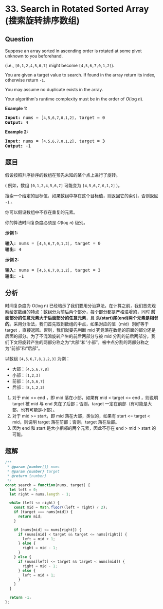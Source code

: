 # 33. Search in Rotated Sorted Array (搜索旋转排序数组)

## Question

Suppose an array sorted in ascending order is rotated at some pivot unknown to you beforehand.

(i.e., `[0,1,2,4,5,6,7]` might become `[4,5,6,7,0,1,2]`).

You are given a target value to search. If found in the array return its index, otherwise return `-1`.

You may assume no duplicate exists in the array.

Your algorithm's runtime complexity must be in the order of *O*(log *n*).

**Example 1:**

<pre><strong>Input:</strong> nums = [<code>4,5,6,7,0,1,2]</code>, target = 0
<strong>Output:</strong> 4
</pre>

**Example 2:**

<pre><strong>Input:</strong> nums = [<code>4,5,6,7,0,1,2]</code>, target = 3
<strong>Output:</strong> -1</pre>

## 题目

假设按照升序排序的数组在预先未知的某个点上进行了旋转。

( 例如，数组 `[0,1,2,4,5,6,7]` 可能变为 `[4,5,6,7,0,1,2]` )。

搜索一个给定的目标值，如果数组中存在这个目标值，则返回它的索引，否则返回 `-1` 。

你可以假设数组中不存在重复的元素。

你的算法时间复杂度必须是 _O_(log *n*) 级别。

**示例 1:**

<pre><strong>输入:</strong> nums = [<code>4,5,6,7,0,1,2]</code>, target = 0
<strong>输出:</strong> 4
</pre>

**示例 2:**

<pre><strong>输入:</strong> nums = [<code>4,5,6,7,0,1,2]</code>, target = 3
<strong>输出:</strong> -1</pre>

## 分析

时间复杂度为 O(log n) 已经暗示了我们要用分治算法。在计算之前，我们首先观察给定数组的特点：数组分为前后两个部分，每个部分都是严格递增的，同时 **前面部分的任意元素大于后面部分的任意元素**，且 **头(start)尾(end)两个元素是相邻的**。采用分治法，我们首先取到数组的中点，如果对应的值（mid）刚好等于 target ，直接返回。否则，我们就要先判断 mid 究竟落在数组的前面的部分还是后面的部分。为了不混淆旋转产生的前后两部分与被 mid 分割的前后两部分，我们下文将旋转产生的两部分称之为“大部”和“小部”，被中点分割的两部分称之为“前部”和“后部”。

以数组 `[4,5,6,7,8,1,2,3]` 为例：

-   大部：`[4,5,6,7,8]`
-   小部：`[1,2,3]`
-   前部：`[4,5,6,7]`
-   后部：`[8,1,2,3]`

1. 对于 mid <= end ，即 mid 落在小部，如果有 mid < target <= end ，则说明 target 被 mid 与 end 夹在了后部；否则，target 一定在前部（有可能是大部，也有可能是小部）。
2. 对于 mid >= start，即 mid 落在大部，类似的，如果有 start <= target < mid，则说明 target 落在前部；否则，target 落在后部。
3. 因为 end 和 start 是大小相邻的两个元素，因此不存在 end > mid > start 的可能。

## 题解

```javascript
/**
 * @param {number[]} nums
 * @param {number} target
 * @return {number}
 */
const search = function(nums, target) {
  let left = 0;
  let right = nums.length - 1;

  while (left <= right) {
    const mid = Math.floor((left + right) / 2);
    if (target === nums[mid]) {
      return mid;
    }

    if (nums[mid] <= nums[right]) {
      if (nums[mid] < target && target <= nums[right]) {
        left = mid + 1;
      } else {
        right = mid - 1;
      }
    } else {
      if (nums[left] <= target && target < nums[mid]) {
        right = mid - 1;
      } else {
        left = mid + 1;
      }
    }
  }

  return -1;
};
```
